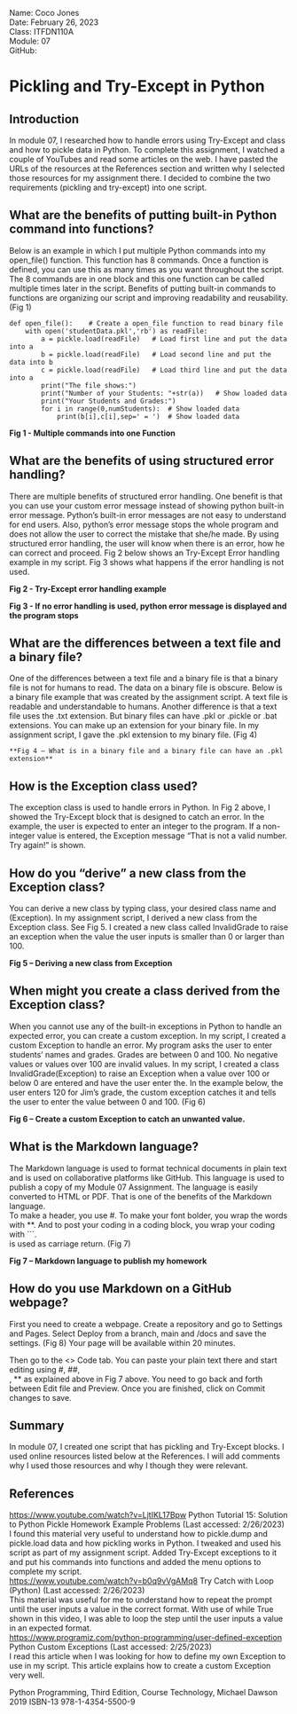 Name: Coco Jones<br>
Date: February 26, 2023<br>
Class: ITFDN110A<br>
Module: 07<br>
GitHub: 

# **Pickling and Try-Except in Python**

## **Introduction**
In module 07, I researched how to handle errors using Try-Except and class and how to pickle data in Python. To complete this assignment, I watched a couple of YouTubes and read some articles on the web. I have pasted the URLs of the resources at the References section and written why I selected those resources for my assignment there. I decided to combine the two requirements (pickling and try-except) into one script. 

## **What are the benefits of putting built-in Python command into functions?**
Below is an example in which I put multiple Python commands into my open_file() function. This function has 8 commands. Once a function is defined, you can use this as many times as you want throughout the script. The 8 commands are in one block and this one function can be called multiple times later in the script. Benefits of putting built-in commands to functions are organizing our script and improving readability and reusability. (Fig 1)

```
def open_file():    # Create a open_file function to read binary file
    with open('studentData.pkl','rb') as readFile:
        a = pickle.load(readFile)   # Load first line and put the data into a
        b = pickle.load(readFile)   # Load second line and put the data into b
        c = pickle.load(readFile)   # Load third line and put the data into a
        print("The file shows:")
        print("Number of your Students: "+str(a))   # Show loaded data
        print("Your Students and Grades:")
        for i in range(0,numStudents):  # Show loaded data
            print(b[i],c[i],sep=' = ')  # Show loaded data
```
**Fig 1 - Multiple commands into one Function**

## **What are the benefits of using structured error handling?** ##
There are multiple benefits of structured error handling. One benefit is that you can use your custom error message instead of showing python built-in error message. Python’s built-in error messages are not easy to understand for end users. Also, python’s error message stops the whole program and does not allow the user to correct the mistake that she/he made. By using structured error handling, the user will know when there is an error, how he can correct and proceed. Fig 2 below shows an Try-Except Error handling example in my script. Fig 3 shows what happens if the error handling is not used.
 
**Fig 2 - Try-Except error handling example**
 
**Fig 3 - If no error handling is used, python error message is displayed and the program stops**

## **What are the differences between a text file and a binary file?**
One of the differences between a text file and a binary file is that a binary file is not for humans to read. The data on a binary file is obscure. Below is a binary file example that was created by the assignment script. A text file is readable and understandable to humans. Another difference is that a text file uses the .txt extension. But binary files can have .pkl or .pickle or .bat extensions. You can make up an extension for your binary file. In my assignment script, I gave the .pkl extension to my binary file. (Fig 4)
 
	**Fig 4 – What is in a binary file and a binary file can have an .pkl extension**

## **How is the Exception class used?**
The exception class is used to handle errors in Python. In Fig 2 above, I showed the Try-Except block that is designed to catch an error. In the example, the user is expected to enter an integer to the program. If a non-integer value is entered, the Exception message “That is not a valid number. Try again!” is shown.
 
## **How do you “derive” a new class from the Exception class?**
You can derive a new class by typing class, your desired class name and (Exception). In my assignment script, I derived a new class from the Exception class. See Fig 5. I created a new class called InvalidGrade to raise an exception when the value the user inputs is smaller than 0 or larger than 100. 
 
**Fig 5 – Deriving a new class from Exception**
## When might you create a class derived from the Exception class?
When you cannot use any of the built-in exceptions in Python to handle an expected error, you can create a custom exception. In my script, I created a custom Exception to handle an error. My program asks the user to enter students’ names and grades. Grades are between 0 and 100. No negative values or values over 100 are invalid values. In my script, I created a class InvalidGrade(Exception) to raise an Exception when a value over 100 or below 0 are entered and have the user enter the. In the example below, the user enters 120 for Jim’s grade, the custom exception catches it and tells the user to enter the value between 0 and 100. (Fig 6)
 
**Fig 6 – Create a custom Exception to catch an unwanted value.**

## **What is the Markdown language?**
The Markdown language is used to format technical documents in plain text and is used on collaborative platforms like GitHub. This language is used to publish a copy of my Module 07 Assignment. The language is easily converted to HTML or PDF. That is one of the benefits of the Markdown language.  
To make a header, you use #. To make your font bolder, you wrap the words with **. And to post your coding in a coding block, you wrap your coding with ```. <br> is used as carriage return. (Fig 7)
  
**Fig 7 – Markdown language to publish my homework**

## **How do you use Markdown on a GitHub webpage?**
First you need to create a webpage. Create a repository and go to Settings and Pages. Select Deploy from a branch, main and /docs and save the settings. (Fig 8) Your page will be available within 20 minutes.<br>
 
Then go to the <> Code tab. You can paste your plain text there and start editing using #, ##, <br>, ** as explained above in Fig 7 above. You need to go back and forth between Edit file and Preview. Once you are finished, click on Commit changes to save.

## **Summary**
In module 07, I created one script that has pickling and Try-Except blocks. I used online resources listed below at the References. I will add comments why I used those resources and why I though they were relevant. 

## **References**
https://www.youtube.com/watch?v=LjtIKL17Bpw  Python Tutorial 15: Solution to Python Pickle Homework Example Problems (Last accessed: 2/26/2023)<br>
I found this material very useful to understand how to pickle.dump and pickle.load data and how pickling works in Python. I tweaked and used his script as part of my assignment script. Added Try-Except exceptions to it and put his commands into functions and added the menu options to complete my script.<br>
https://www.youtube.com/watch?v=b0q9vVgAMq8 Try Catch with Loop (Python) (Last accessed: 2/26/2023) <br>
This material was useful for me to understand how to repeat the prompt until the user inputs a value in the correct format. With use of while True shown in this video, I was able to loop the step until the user inputs a value in an expected format.<br>
https://www.programiz.com/python-programming/user-defined-exception  Python Custom Exceptions (Last accessed: 2/25/2023)<br>
I read this article when I was looking for how to define my own Exception to use in my script. This article explains how to create a custom Exception very well.<br>

Python Programming, Third Edition, Course Technology, Michael Dawson 2019  ISBN-13 978-1-4354-5500-9
